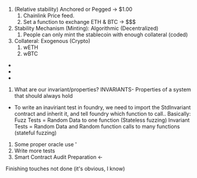 1. (Relative stability) Anchored or Pegged -> $1.00
   1. Chainlink Price feed.
   2. Set a function  to exchange ETH & BTC -> $$$
2. Stability Mechanism (Minting): Algorithmic (Decentralized)
   1. People can only mint the stablecoin with enough collateral (coded)
3. Collateral: Exogenous (Crypto)
   1. wETH
   2. wBTC

  -
  -
  -

1. What are our invariant/properties? INVARIANTS- Properties of a system that should always hold
* To write an inaviriant test in foundry, we need to import the StdInvariant contract and inherit it, and tell foundry which function to call..
Basically:
Fuzz Tests = Random Data to one function (Stateless fuzzing)
Invariant Tests = Random Data and Random function calls to many functions (stateful fuzzing)


1. Some proper oracle use '
2. Write more tests
3. Smart Contract Audit Preparation <-


Finishing touches not done (it's obvious, I know)